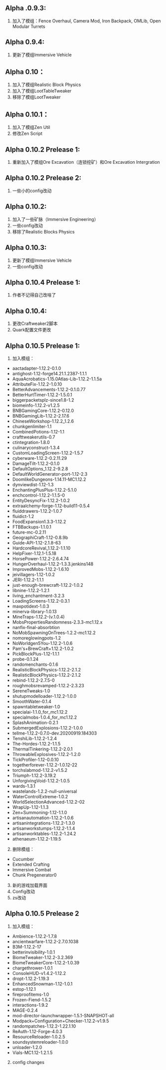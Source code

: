 ## Alpha .0.9.3:
1. 加入了模组：Fence Overhaul, Camera Mod, Iron Backpack, OMLib, Open Modular Turrets

## Alpha 0.9.4:
1. 更新了模组Immersive Vehicle

## Alpha 0.10：
1. 加入了模组Realistic Block Physics
2. 加入了模组LootTableTweaker
3. 移除了模组LootTweaker

## Alpha 0.10.1：
1. 加入了模组Zen Util
2. 修改Zen Script

## Alpha 0.10.2 Prelease 1:
1. 重新加入了模组Ore Excavation（连锁挖矿）和Ore Excavation Intergration

## Alpha 0.10.2 Prelease 2:
1. 一些小的config改动

## Alpha 0.10.2:
1. 加入了一些矿脉（Immersive Engineering）
2. 一些config改动
3. 移除了Realistic Blocks Physics

## Alpha 0.10.3:
1. 更新了模组Immersive Vehicle
2. 一些config改动

## Alpha 0.10.4 Prelease 1:
1. 作者不记得自己改啥了

## Alpha 0.10.4:
1. 更改Craftweaker2脚本
2. Quark配置文件更改

## Alpha 0.10.5 Prelease 1:
1. 加入模组：
- aactadapter-1.12.2-0.1.0
- antighost-1.12-forge14.21.1.2387-1.1.1
- AquaAcrobatics-1.15.0Atlas-Lib-1.12.2-1.1.5a
- AttributeFix-1.12.2-1.0.10
- BetterAdvancements-1.12.2-0.1.0.77
- BetterHurtTimer-1.12.2-1.5.0.1
- biggerpacketsplz-since1.8-1.2
- biomeinfo-1.12.2-v1.2.5
- BNBGamingCore-1.12.2-0.12.0
- BNBGamingLib-1.12.2-2.17.6
- ChineseWorkshop-1.12.2_1.2.6
- chunkgenlimiter-1.1
- CombinedPotions-1.12-1.1
- crafttweakerutils-0.7
- ctintegration-1.8.0
- culinaryconstruct-1.3.4
- CustomLoadingScreen-1.12.2-1.5.7
- cyberware-1.12.2-0.2.11.29
- DamageTilt-1.12.2-0.1.0
- DefaultOptions_1.12.2-9.2.8
- DefaultWorldGenerator-port-1.12-2.3
- DoomlikeDungeons-1.14.11-MC1.12.2
- dynviewdist-1.12-1.3
- EnchantingPlusPlus-1.12.2-5.1.0
- enchcontrol-1.12.2-1.1.5-0
- EntityDesyncFix-1.12.2-1.0.2
- extraalchemy-forge-1.12-build11-0.5.4
- fluiddrawers-1.12.2-1.0.7
- fluidict-1.2
- FoodExpansion1.3.3-1.12.2
- FTBBackups-1.1.0.1
- future-mc-0.2.11
- GeographiCraft-1.12-0.8.9b
- Guide-API-1.12-2.1.8-63
- HardcoreRevival_1.12.2-1.1.10
- HelpFixer-1.12.1-1.5.18
- HorsePower-1.12.2-2.6.4.74
- HungerOverhaul-1.12.2-1.3.3.jenkins148
- ImprovedMobs-1.12.2-1.6.10
- jeivillagers-1.12-1.0.2
- JERI-1.12.2-1.1.1
- just-enough-brewcraft-1.12.2-1.0.2
- libnine-1.12.2-1.2.1
- living_enchantment-3.2.3
- LoadingScreens-1.12.2-0.3.1
- maxpotidext-1.0.3
- minerva-library-1.0.13
- MineTraps-1.12.2-(v.1.0.4)
- MobsPropertiesRandomness-2.3.3-mc1.12.x
- nanfix-final-absorbtion
- NoMobSpawningOnTrees-1.2.2-mc1.12.2
- nomoreglowingpots-1.2
- NoWorldgen5You-1.12.2-1.0.6
- Pam's+BrewCraft+1.12.2-1.0.2
- PickBlockPlus-1.12-1.1.1
- probe-0.1.24
- randomenchants-0.1.6
- RealisticBlockPhysics-1.12.2-2.1.2
- RealisticBlockPhysics-1.12.2-2.1.2
- rebind-1.12.2-2.7.5-0
- roughmobsrevamped-1.12.2-2.3.23
- SereneTweaks-1.0
- shutupmodelloader-1.12.2-1.0.0
- SmoothWater-0.1.4
- spawntabletweaker-1.0
- specialai-1.1.0_for_mc1.12.2
- specialmobs-1.0.4_for_mc1.12.2
- SplashAnimation-0.2.1
- SubmergedExplosions-1.12.2-1.0.0
- tellme-1.12.2-0.7.0-dev.20200919.184303
- TenshiLib-1.12.2-1.2.4
- The-Hordes-1.12.2-1.1.5
- ThermalTinkering-1.12.2-2.0.1
- ThrowableExplosives-1.12.2-1.2.0
- TickProfiler-1.12-0.0.10
- togetherforever-1.12.2-1.0.12-22
- torchslabmod-1.12.2-v1.5.2
- Triumph-1.12.2-3.19.2
- UnforgivingVoid-1.12.2-1.0.5
- wards-1.3.1
- wastelands-1.2.2-null-universal
- WaterControlExtreme-1.0.2
- WorldSelectionAdvanced-1.12.2-02
- WrapUp-1.12-1.1.3
- Zen+Summoning-1.12-1.1.0
- artisanautomation-1.12.2-1.0.6
- artisanintegrations-1.12.2-1.3.0
- artisanworkstumps-1.12.2-1.1.4
- artisanworktables-1.12.2-1.24.2
- athenaeum-1.12.2-1.19.5
2. 删除模组：
- Cucumber
- Extended Crafting
- Immersive Combat
- Chunk Pregenerator0
3. 新的游戏加载界面
4. Config改动
5. zs改动

## Alpha 0.10.5 Prelease 2
1. 加入模组：
- Ambience-1.12.2-1.7.8
- ancientwarfare-1.12.2-2.7.0.1038
- B3M-1.12.2-17
- betterinvisibility-1.0.1
- BiomeTweaker-1.12.2-3.2.369
- BiomeTweakerCore-1.12.2-1.0.39
- chargethrower-1.0.1
- ConsoleHUD-v1.4.2-1.12.2
- dropt-1.12.2-1.19.3
- EnhancedSnowman-1.12-1.0.1
- estop-1.12.1
- fireproofitems-1.0
- Frozen-Fiend-1.5.2
- interactions-1.9.2
- MAGE-0.2.4
- mod-director-launchwrapper-1.5.1-SNAPSHOT-all
- Modpack+Configuration+Checker-1.12.2-v1.9.5
- randompatches-1.12.2-1.22.1.10
- ReAuth-1.12-Forge-4.0.3
- ResourceReloader-1.0.2.5
- soundsystemreloader-1.0.0
- unloader-1.2.0
- Vials-MC1.12-1.2.1.5
2. config changes
